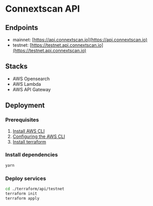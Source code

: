 # Connextscan API

## Endpoints
- mainnet: [https://api.connextscan.io](https://api.connextscan.io)
- testnet: [https://testnet.api.connextscan.io](https://testnet.api.connextscan.io)

## Stacks
- AWS Opensearch
- AWS Lambda
- AWS API Gateway

## Deployment
### Prerequisites
1. [Install AWS CLI](https://docs.aws.amazon.com/cli/latest/userguide/getting-started-prereqs.html)
2. [Configuring the AWS CLI](https://docs.aws.amazon.com/cli/latest/userguide/cli-chap-configure.html)
3. [Install terraform](https://learn.hashicorp.com/tutorials/terraform/install-cli)

### Install dependencies
```bash
yarn
```

### Deploy services
```bash
cd ./terraform/api/testnet
terraform init
terraform apply
```
